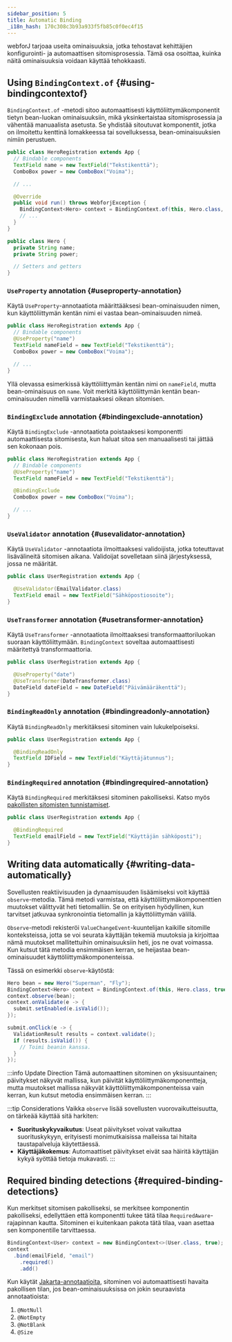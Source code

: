 ```yaml
---
sidebar_position: 5
title: Automatic Binding
_i18n_hash: 170c308c3b93a933f5fb85c0f0ec4f15
---
```

webforJ tarjoaa useita ominaisuuksia, jotka tehostavat kehittäjien konfigurointi- ja automaattisen sitomisprosessia. Tämä osa osoittaa, kuinka näitä ominaisuuksia voidaan käyttää tehokkaasti.

## Using `BindingContext.of` {#using-bindingcontextof}

`BindingContext.of` -metodi sitoo automaattisesti käyttöliittymäkomponentit tietyn bean-luokan ominaisuuksiin, mikä yksinkertaistaa sitomisprosessia ja vähentää manuaalista asetusta. Se yhdistää sitoutuvat komponentit, jotka on ilmoitettu kenttinä lomakkeessa tai sovelluksessa, bean-ominaisuuksien nimiin perustuen.

```java
public class HeroRegistration extends App {
  // Bindable components
  TextField name = new TextField("Tekstikenttä");
  ComboBox power = new ComboBox("Voima");

  // ...

  @Override
  public void run() throws WebforjException {
    BindingContext<Hero> context = BindingContext.of(this, Hero.class, true);
    // ...
  }
}
```

```java
public class Hero {
  private String name;
  private String power;

  // Setters and getters
}
```

### `UseProperty` annotation {#useproperty-annotation}

Käytä `UseProperty`-annotaatiota määrittääksesi bean-ominaisuuden nimen, kun käyttöliittymän kentän nimi ei vastaa bean-ominaisuuden nimeä.

```java
public class HeroRegistration extends App {
  // Bindable components
  @UseProperty("name")
  TextField nameField = new TextField("Tekstikenttä");
  ComboBox power = new ComboBox("Voima");

  // ...
}
```

Yllä olevassa esimerkissä käyttöliittymän kentän nimi on `nameField`, mutta bean-ominaisuus on `name`. Voit merkitä käyttöliittymän kentän bean-ominaisuuden nimellä varmistaaksesi oikean sitomisen.

### `BindingExclude` annotation {#bindingexclude-annotation}

Käytä `BindingExclude` -annotaatiota poistaaksesi komponentti automaattisesta sitomisesta, kun haluat sitoa sen manuaalisesti tai jättää sen kokonaan pois.

```java
public class HeroRegistration extends App {
  // Bindable components
  @UseProperty("name")
  TextField nameField = new TextField("Tekstikenttä");

  @BindingExclude
  ComboBox power = new ComboBox("Voima");

  // ...
}
```

### `UseValidator` annotation {#usevalidator-annotation}

Käytä `UseValidator` -annotaatiota ilmoittaaksesi validoijista, jotka toteuttavat lisävälineitä sitomisen aikana. Validoijat sovelletaan siinä järjestyksessä, jossa ne määrität.

```java
public class UserRegistration extends App {

  @UseValidator(EmailValidator.class)
  TextField email = new TextField("Sähköpostiosoite");
}
```

### `UseTransformer` annotation {#usetransformer-annotation}

Käytä `UseTransformer` -annotaatiota ilmoittaaksesi transformaattoriluokan suoraan käyttöliittymään. `BindingContext` soveltaa automaattisesti määritettyä transformaattoria.

```java
public class UserRegistration extends App {

  @UseProperty("date")
  @UseTransformer(DateTransformer.class)
  DateField dateField = new DateField("Päivämääräkenttä");
}
```

### `BindingReadOnly` annotation {#bindingreadonly-annotation}

Käytä `BindingReadOnly` merkitäksesi sitominen vain lukukelpoiseksi. 

```java
public class UserRegistration extends App {

  @BindingReadOnly
  TextField IDField = new TextField("Käyttäjätunnus");
}
```

### `BindingRequired` annotation {#bindingrequired-annotation}

Käytä `BindingRequired` merkitäksesi sitominen pakolliseksi. Katso myös [pakollisten sitomisten tunnistamiset](#required-binding-detections).

```java
public class UserRegistration extends App {

  @BindingRequired
  TextField emailField = new TextField("Käyttäjän sähköposti");
}
```

## Writing data automatically {#writing-data-automatically}

Sovellusten reaktiivisuuden ja dynaamisuuden lisäämiseksi voit käyttää `observe`-metodia. Tämä metodi varmistaa, että käyttöliittymäkomponenttien muutokset välittyvät heti tietomalliin. Se on erityisen hyödyllinen, kun tarvitset jatkuvaa synkronointia tietomallin ja käyttöliittymän välillä.

`Observe`-metodi rekisteröi `ValueChangeEvent`-kuuntelijan kaikille sitomille konteksteissa, jotta se voi seurata käyttäjän tekemiä muutoksia ja kirjoittaa nämä muutokset mallitettuihin ominaisuuksiin heti, jos ne ovat voimassa. Kun kutsut tätä metodia ensimmäisen kerran, se heijastaa bean-ominaisuudet käyttöliittymäkomponenteissa.

Tässä on esimerkki `observe`-käytöstä:

```java
Hero bean = new Hero("Superman", "Fly");
BindingContext<Hero> context = BindingContext.of(this, Hero.class, true);
context.observe(bean);
context.onValidate(e -> {
  submit.setEnabled(e.isValid());
});

submit.onClick(e -> {
  ValidationResult results = context.validate();
  if (results.isValid()) {
    // Toimi beanin kanssa.
  }
});
```

:::info Update Direction
Tämä automaattinen sitominen on yksisuuntainen; päivitykset näkyvät mallissa, kun päivität käyttöliittymäkomponentteja, mutta muutokset mallissa näkyvät käyttöliittymäkomponenteissa vain kerran, kun kutsut metodia ensimmäisen kerran.
:::

:::tip Considerations
Vaikka `observe` lisää sovellusten vuorovaikutteisuutta, on tärkeää käyttää sitä harkiten:

- **Suorituskykyvaikutus**: Useat päivitykset voivat vaikuttaa suorituskykyyn, erityisesti monimutkaisissa malleissa tai hitaita taustapalveluja käytettäessä.
- **Käyttäjäkokemus**: Automaattiset päivitykset eivät saa häiritä käyttäjän kykyä syöttää tietoja mukavasti.
:::

## Required binding detections {#required-binding-detections}

Kun merkitset sitomisen pakolliseksi, se merkitsee komponentin pakolliseksi, edellyttäen että komponentti tukee tätä tilaa `RequiredAware`-rajapinnan kautta. Sitominen ei kuitenkaan pakota tätä tilaa, vaan asettaa sen komponentille tarvittaessa.

```java
BindingContext<User> context = new BindingContext<>(User.class, true);
context
  .bind(emailField, "email")
    .required()
    .add()
```

Kun käytät [Jakarta-annotaatioita](./validation/jakarta-validation.md), sitominen voi automaattisesti havaita pakollisen tilan, jos bean-ominaisuuksissa on jokin seuraavista annotaatioista:

1. `@NotNull` 
2. `@NotEmpty` 
3. `@NotBlank`
4. `@Size`
